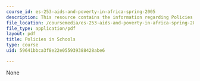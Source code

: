 ```yaml
---
course_id: es-253-aids-and-poverty-in-africa-spring-2005
description: This resource contains the information regarding Policies in Schools.
file_location: /coursemedia/es-253-aids-and-poverty-in-africa-spring-2005/59641bbca3f8e22e055939388428abe6_MITES_253S05_shima_goswami.pdf
file_type: application/pdf
layout: pdf
title: Policies in Schools
type: course
uid: 59641bbca3f8e22e055939388428abe6

---
```

None